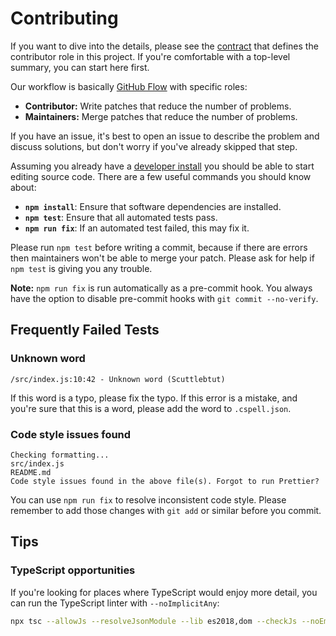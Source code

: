 # Contributing

If you want to dive into the details, please see the [contract](./contract.md)
that defines the contributor role in this project. If you're comfortable with
a top-level summary, you can start here first.

Our workflow is basically [GitHub Flow][github-flow] with specific roles:

- **Contributor:** Write patches that reduce the number of problems.
- **Maintainers:** Merge patches that reduce the number of problems.

If you have an issue, it's best to open an issue to describe the problem and
discuss solutions, but don't worry if you've already skipped that step.

Assuming you already have a [developer install](./install.md) you should be
able to start editing source code. There are a few useful commands you should
know about:

- **`npm install`**: Ensure that software dependencies are installed.
- **`npm test`**: Ensure that all automated tests pass.
- **`npm run fix`**: If an automated test failed, this may fix it.

Please run `npm test` before writing a commit, because if there are errors then
maintainers won't be able to merge your patch. Please ask for help if `npm test`
is giving you any trouble.

**Note:** `npm run fix` is run automatically as a pre-commit hook. You always
have the option to disable pre-commit hooks with `git commit --no-verify`.

## Frequently Failed Tests

### Unknown word

<!-- spell-checker:disable -->

```
/src/index.js:10:42 - Unknown word (Scuttlebtut)
```

<!-- spell-checker:enable -->

If this word is a typo, please fix the typo. If this error is a mistake, and
you're sure that this is a word, please add the word to `.cspell.json`.

### Code style issues found

```
Checking formatting...
src/index.js
README.md
Code style issues found in the above file(s). Forgot to run Prettier?
```

You can use `npm run fix` to resolve inconsistent code style. Please remember to
add those changes with `git add` or similar before you commit.

## Tips

### TypeScript opportunities

If you're looking for places where TypeScript would enjoy more detail, you can
run the TypeScript linter with `--noImplicitAny`:

```sh
npx tsc --allowJs --resolveJsonModule --lib es2018,dom --checkJs --noEmit --skipLibCheck --noImplicitAny src/index.js
```

[github-flow]: https://guides.github.com/introduction/flow/
